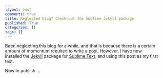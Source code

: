 ```yaml
---
layout: post
comments: true
title: Neglected blog? Check-out the Sublime Jekyll package
published: True
categories: []
tags: []
---
```


Been neglecting this blog for a while, and that is because there is a certain amount of momentum required to write a post. However, I have now installed the [Jekyll](https://sublime.wbond.net/packages/Jekyll) package for [Sublime Text](http://www.sublimetext.com/), and using this post as my first test. 

Now to publish ...
